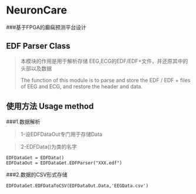 # NeuronCare
###基于FPGA的癫痫预测平台设计

## EDF Parser Class
>本模块的作用是用于解析存储 EEG,ECG的EDF/EDF+文件，并还原其中的头部以及数据
>
>The function of this module is to parse and store the EDF / EDF + files of EEG and ECG, and restore the header and data.

## 使用方法 Usage method
###1.数据解析 
>1-设EDFDataOut专门用于存储Data

>2-EDFData()为类的名字

```
EDFDataGet = EDFData()  
EDFDataOut = EDFDataGet.EDFParser("XXX.edf")
```
###2.数据的CSV形式存储
```
EDFDataGet.EDFDataToCSV(EDFDataOut.Data,'EEGData.csv')
```